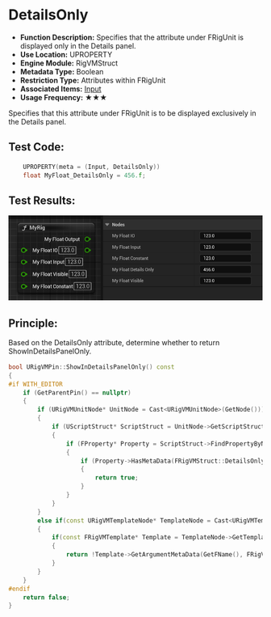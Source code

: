 # DetailsOnly

- **Function Description:** Specifies that the attribute under FRigUnit is displayed only in the Details panel.
- **Use Location:** UPROPERTY
- **Engine Module:** RigVMStruct
- **Metadata Type:** Boolean
- **Restriction Type:** Attributes within FRigUnit
- **Associated Items:** [Input](../Input/Input.md)
- **Usage Frequency:** ★★★

Specifies that this attribute under FRigUnit is to be displayed exclusively in the Details panel.

## Test Code:

```cpp
	UPROPERTY(meta = (Input, DetailsOnly))
	float MyFloat_DetailsOnly = 456.f;
```

## Test Results:

![Untitled](Untitled.png)

## Principle:

Based on the DetailsOnly attribute, determine whether to return ShowInDetailsPanelOnly.

```cpp
bool URigVMPin::ShowInDetailsPanelOnly() const
{
#if WITH_EDITOR
	if (GetParentPin() == nullptr)
	{
		if (URigVMUnitNode* UnitNode = Cast<URigVMUnitNode>(GetNode()))
		{
			if (UScriptStruct* ScriptStruct = UnitNode->GetScriptStruct())
			{
				if (FProperty* Property = ScriptStruct->FindPropertyByName(GetFName()))
				{
					if (Property->HasMetaData(FRigVMStruct::DetailsOnlyMetaName))
					{
						return true;
					}
				}
			}
		}
		else if(const URigVMTemplateNode* TemplateNode = Cast<URigVMTemplateNode>(GetNode()))
		{
			if(const FRigVMTemplate* Template = TemplateNode->GetTemplate())
			{
				return !Template->GetArgumentMetaData(GetFName(), FRigVMStruct::DetailsOnlyMetaName).IsEmpty();
			}
		}
	}
#endif
	return false;
}
```